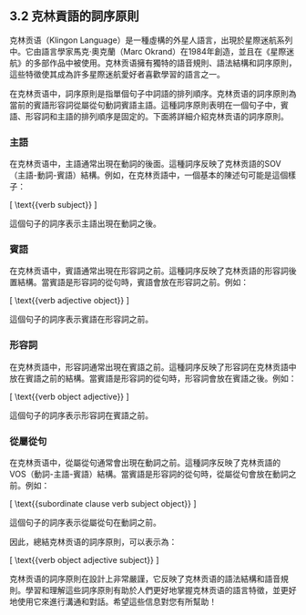 ## 3.2 克林貢語的詞序原則

克林贡语（Klingon Language）是一種虛構的外星人語言，出現於星際迷航系列中。它由語言學家馬克·奧克蘭（Marc Okrand）在1984年創造，並且在《星際迷航》的多部作品中被使用。克林贡语擁有獨特的語音規則、語法結構和詞序原則，這些特徵使其成為許多星際迷航愛好者喜歡學習的語言之一。

在克林贡语中，詞序原則是指單個句子中詞語的排列順序。克林贡语的詞序原則為當前的賓語形容詞從屬從句動詞賓語主語。這種詞序原則表明在一個句子中，賓語、形容詞和主語的排列順序是固定的。下面將詳細介紹克林贡语的詞序原則。

### 主語

在克林贡语中，主語通常出現在動詞的後面。這種詞序反映了克林贡語的SOV（主語-動詞-賓語）結構。例如，在克林贡語中，一個基本的陳述句可能是這個樣子：

\[
\text{{verb subject}}
\]

這個句子的詞序表示主語出現在動詞之後。

### 賓語

在克林贡语中，賓語通常出現在形容詞之前。這種詞序反映了克林贡語的形容詞後置結構。當賓語是形容詞的從句時，賓語會放在形容詞之前。例如：

\[
\text{{verb adjective object}}
\]

這個句子的詞序表示賓語在形容詞之前。

### 形容詞

在克林贡語中，形容詞通常出現在賓語之前。這種詞序反映了形容詞在克林贡語中放在賓語之前的結構。當賓語是形容詞的從句時，形容詞會放在賓語之後。例如：

\[
\text{{verb object adjective}}
\]

這個句子的詞序表示形容詞在賓語之前。

### 從屬從句

在克林贡语中，從屬從句通常會出現在動詞之前。這種詞序反映了克林贡語的VOS（動詞-主語-賓語）結構。當賓語是形容詞的從句時，從屬從句會放在動詞之前。例如：

\[
\text{{subordinate clause verb subject object}}
\]

這個句子的詞序表示從屬從句在動詞之前。

因此，總結克林贡语的詞序原則，可以表示為：

\[
\text{{verb object adjective subject}}
\]

克林贡语的詞序原則在設計上非常嚴謹，它反映了克林贡语的語法結構和語音規則。學習和理解這些詞序原則有助於人們更好地掌握克林贡语的語言特徵，並更好地使用它來進行溝通和對話。希望這些信息對您有所幫助！
